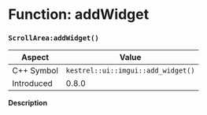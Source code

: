 
# Function: addWidget
### `ScrollArea:addWidget()`

| Aspect | Value |
| --- | --- |
| C++ Symbol | `kestrel::ui::imgui::add_widget()` |
| Introduced | 0.8.0 |

**Description**


